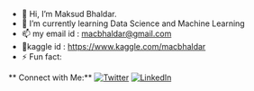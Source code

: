 - 👋 Hi, I’m Maksud Bhaldar.
- 🌱 I’m currently learning Data Science and Machine Learning
- 📫 my email id : macbhaldar@gmail.com
- 🦩kaggle id : https://www.kaggle.com/macbhaldar
- ⚡ Fun fact: 

** Connect with Me:**
[![Twitter](https://cdn-icons-png.flaticon.com/256/1409/1409937.png)][1]
[![LinkedIn](https://cdn-icons-png.flaticon.com/256/1409/1409945.png)][2]


[1]: https://www.twitter.com/macbhaldar
[2]: https://www.linkedin.com/in/macbhaldar

